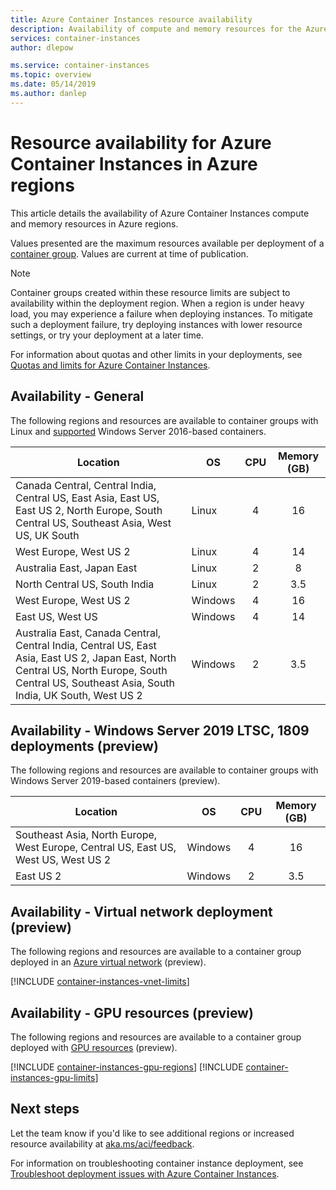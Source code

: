 ```yaml
---
title: Azure Container Instances resource availability
description: Availability of compute and memory resources for the Azure Container Instances service in different Azure regions.
services: container-instances
author: dlepow

ms.service: container-instances
ms.topic: overview
ms.date: 05/14/2019
ms.author: danlep
---
```

# Resource availability for Azure Container Instances in Azure regions

This article details the availability of Azure Container Instances compute and memory resources in Azure regions. 

Values presented are the maximum resources available per deployment of a [container group](container-instances-container-groups.md). Values are current at time of publication. 

> [!NOTE]
> Container groups created within these resource limits are subject to availability within the deployment region. When a region is under heavy load, you may experience a failure when deploying instances. To mitigate such a deployment failure, try deploying instances with lower resource settings, or try your deployment at a later time.

For information about quotas and other limits in your deployments, see [Quotas and limits for Azure Container Instances](container-instances-quotas.md).

## Availability - General

The following regions and resources are available to container groups with Linux and [supported](container-instances-faq.md#what-windows-base-os-images-are-supported) Windows Server 2016-based containers.

| Location | OS | CPU | Memory (GB) |
| -------- | -- | :---: | :-----------: |
| Canada Central, Central India, Central US, East Asia, East US, East US 2, North Europe, South Central US, Southeast Asia, West US, UK South | Linux | 4 | 16 |
| West Europe, West US 2 | Linux | 4 | 14 |
| Australia East, Japan East | Linux | 2 | 8 |
| North Central US, South India | Linux | 2 | 3.5 |
| West Europe, West US 2 | Windows | 4 | 16 |
| East US, West US | Windows | 4 | 14 |
| Australia East, Canada Central, Central India, Central US, East Asia, East US 2, Japan East, North Central US, North Europe, South Central US, Southeast Asia, South India, UK South, West US 2 | Windows | 2 | 3.5 |

## Availability - Windows Server 2019 LTSC, 1809 deployments (preview)

The following regions and resources are available to container groups with Windows Server 2019-based containers (preview).

| Location | OS | CPU | Memory (GB) |
| -------- | -- | :---: | :-----------: |
| Southeast Asia, North Europe, West Europe, Central US, East US, West US, West US 2 | Windows | 4 | 16 |
| East US 2 | Windows | 2 | 3.5 |


## Availability - Virtual network deployment (preview)

The following regions and resources are available to a container group deployed in an [Azure virtual network](container-instances-vnet.md) (preview).

[!INCLUDE [container-instances-vnet-limits](../../includes/container-instances-vnet-limits.md)]

## Availability - GPU resources (preview)

The following regions and resources are available to a container group deployed with [GPU resources](container-instances-gpu.md) (preview).

[!INCLUDE [container-instances-gpu-regions](../../includes/container-instances-gpu-regions.md)]
[!INCLUDE [container-instances-gpu-limits](../../includes/container-instances-gpu-limits.md)]

## Next steps

Let the team know if you'd like to see additional regions or increased resource availability at [aka.ms/aci/feedback](https://aka.ms/aci/feedback).

For information on troubleshooting container instance deployment, see [Troubleshoot deployment issues with Azure Container Instances](container-instances-troubleshooting.md).

